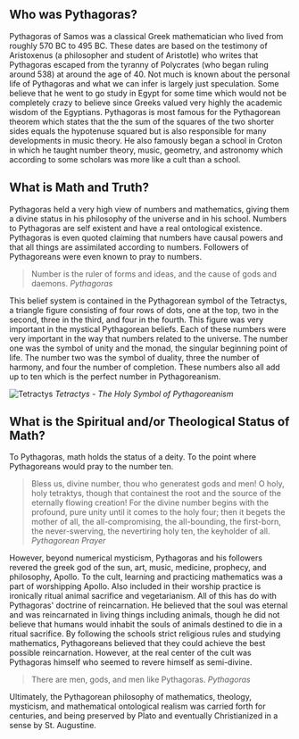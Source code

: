## Who was Pythagoras?

Pythagoras of Samos was a classical Greek mathematician who lived from roughly 570 BC to 495 BC. These dates are based on the testimony of Aristoxenus (a philosopher and student of Aristotle) who writes that Pythagoras escaped from the tyranny of Polycrates (who began ruling around 538) at around the age of 40. Not much is known about the personal life of Pythagoras and what we can infer is largely just speculation. Some believe that he went to go study in Egypt for some time which would not be completely crazy to believe since Greeks valued very highly the academic wisdom of the Egyptians. Pythagoras is most famous for the Pythagorean theorem which states that the the sum of the squares of the two shorter sides equals the hypotenuse squared but is also responsible for many developments in music theory. He also famously began a school in Croton in which he taught number theory, music, geometry, and astronomy which according to some scholars was more like a cult than a school.

## What is Math and Truth?

Pythagoras held a very high view of numbers and mathematics, giving them a divine status in his philosophy of the universe and in his school. Numbers to Pythagoras are self existent and have a real ontological existence. Pythagoras is even quoted claiming that numbers have causal powers and that all things are assimilated according to numbers. Followers of Pythagoreans were even known to pray to numbers.

> Number is the ruler of forms and ideas, and the cause of gods and daemons.
_Pythagoras_

This belief system is contained in the Pythagorean symbol of the Tetractys, a triangle figure consisting of four rows of dots, one at the top, two in the second, three in the third, and four in the fourth. This figure was very important in the mystical Pythagorean beliefs. Each of these numbers were very important in the way that numbers related to the universe. The number one was the symbol of unity and the monad, the singular beginning point of life. The number two was the symbol of duality, three the number of harmony, and four the number of completion.  These numbers also all add up to ten which is the perfect number in Pythagoreanism.

![Tetractys](https://res.cloudinary.com/josephdangerstewart/image/upload/v1555083967/god-and-math/200px-Tetractys.svg.png)
_Tetractys - The Holy Symbol of Pythagoreanism_

## What is the Spiritual and/or Theological Status of Math?

To Pythagoras, math holds the status of a deity. To the point where Pythagoreans would pray to the number ten.

> Bless us, divine number, thou who generatest gods and men! O holy, holy tetraktys, though that containest the root and the source of the eternally flowing creation! For the divine number begins with the profound, pure unity until it comes to the holy four; then it begets the mother of all, the all-compromising, the all-bounding, the first-born, the never-swerving, the nevertiring holy ten, the keyholder of all.
_Pythagorean Prayer_

However, beyond numerical mysticism, Pythagoras and his followers revered the greek god of the sun, art, music, medicine, prophecy, and philosophy, Apollo. To the cult, learning and practicing mathematics was a part of worshipping Apollo. Also included in their worship practice is ironically ritual animal sacrifice and vegetarianism. All of this has do with Pythagoras' doctrine of reincarnation. He believed that the soul was eternal and was reincarnated in living things including animals, though he did not believe that humans would inhabit the souls of animals destined to die in a ritual sacrifice. By following the schools strict religious rules and studying mathematics, Pythagoreans believed that they could achieve the best possible reincarnation. However, at the real center of the cult was Pythagoras himself who seemed to revere himself as semi-divine.

> There are men, gods, and men like Pythagoras.
_Pythagoras_

Ultimately, the Pythagorean philosophy of mathematics, theology, mysticism, and mathematical ontological realism was carried forth for centuries, and being preserved by Plato and eventually Christianized in a sense by St. Augustine.
